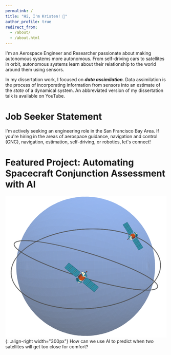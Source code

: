 ```yaml
---
permalink: /
title: "Hi, I'm Kristen! 👋"
author_profile: true
redirect_from: 
  - /about/
  - /about.html
---
```


I'm an Aerospace Engineer and Researcher passionate about making autonomous systems more autonomous. From self-driving cars to satellites in orbit, autonomous systems learn about their relationship to the world around them using sensors. 

In my dissertation work, I focused on ***data assimilation***. Data assimilation is the process of incorporating information from sensors into an estimate of the *state* of a dynamical system. An abbreviated version of my dissertation talk is available on YouTube.

Job Seeker Statement
======
I'm actively seeking an engineering role in the San Francisco Bay Area. If you're hiring in the areas of aerospace guidance, navigation and control (GNC), navigation, estimation, self-driving, or robotics, let's connect!

Featured Project: Automating Spacecraft Conjunction Assessment with AI
======
![Spacecraft conjunction assessment](/images/cover-photo.png){: .align-right width="300px"}
How can we use AI to predict when two satellites will get too close for comfort?



